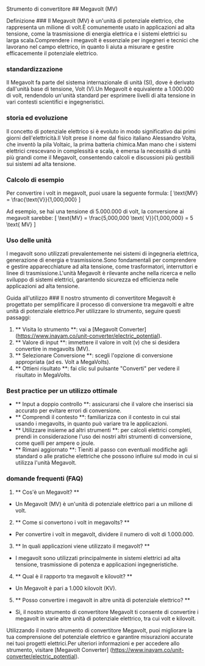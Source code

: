 Strumento di convertitore ## Megavolt (MV)

Definizione ###
Il Megavolt (MV) è un'unità di potenziale elettrico, che rappresenta un milione di volt.È comunemente usato in applicazioni ad alta tensione, come la trasmissione di energia elettrica e i sistemi elettrici su larga scala.Comprendere i megavolt è essenziale per ingegneri e tecnici che lavorano nel campo elettrico, in quanto li aiuta a misurare e gestire efficacemente il potenziale elettrico.

### standardizzazione
Il Megavolt fa parte del sistema internazionale di unità (SI), dove è derivato dall'unità base di tensione, Volt (V).Un Megavolt è equivalente a 1.000.000 di volt, rendendolo un'unità standard per esprimere livelli di alta tensione in vari contesti scientifici e ingegneristici.

### storia ed evoluzione
Il concetto di potenziale elettrico si è evoluto in modo significativo dai primi giorni dell'elettricità.Il Volt prese il nome dal fisico italiano Alessandro Volta, che inventò la pila Voltaic, la prima batteria chimica.Man mano che i sistemi elettrici crescevano in complessità e scala, è emersa la necessità di unità più grandi come il Megavolt, consentendo calcoli e discussioni più gestibili sui sistemi ad alta tensione.

### Calcolo di esempio
Per convertire i volt in megavolt, puoi usare la seguente formula:
\[ \text{MV} = \frac{\text{V}}{1,000,000} \]

Ad esempio, se hai una tensione di 5.000.000 di volt, la conversione ai megavolt sarebbe:
\[ \text{MV} = \frac{5,000,000 \text{ V}}{1,000,000} = 5 \text{ MV} \]

### Uso delle unità
I megavolt sono utilizzati prevalentemente nei sistemi di ingegneria elettrica, generazione di energia e trasmissione.Sono fondamentali per comprendere e gestire apparecchiature ad alta tensione, come trasformatori, interruttori e linee di trasmissione.L'unità Megavolt è rilevante anche nella ricerca e nello sviluppo di sistemi elettrici, garantendo sicurezza ed efficienza nelle applicazioni ad alta tensione.

Guida all'utilizzo ###
Il nostro strumento di convertitore Megavolt è progettato per semplificare il processo di conversione tra megavolti e altre unità di potenziale elettrico.Per utilizzare lo strumento, seguire questi passaggi:

1. ** Visita lo strumento **: vai a [Megavolt Converter] (https://www.inayam.co/unit-converter/electric_potential).
2. ** Valore di input **: immettere il valore in volt (v) che si desidera convertire in megavolts (MV).
3. ** Selezionare Conversione **: scegli l'opzione di conversione appropriata (ad es. Volt a MegaVolts).
4. ** Ottieni risultato **: fai clic sul pulsante "Converti" per vedere il risultato in MegaVolts.

### Best practice per un utilizzo ottimale
- ** Input a doppio controllo **: assicurarsi che il valore che inserisci sia accurato per evitare errori di conversione.
- ** Comprendi il contesto **: familiarizza con il contesto in cui stai usando i megavolts, in quanto può variare tra le applicazioni.
- ** Utilizzare insieme ad altri strumenti **: per calcoli elettrici completi, prendi in considerazione l'uso dei nostri altri strumenti di conversione, come quelli per ampere o joule.
- ** Rimani aggiornato **: Tieniti al passo con eventuali modifiche agli standard o alle pratiche elettriche che possono influire sul modo in cui si utilizza l'unità Megavolt.

### domande frequenti (FAQ)

1. ** Cos'è un Megavolt? **
- Un Megavolt (MV) è un'unità di potenziale elettrico pari a un milione di volt.

2. ** Come si convertono i volt in megavolts? **
- Per convertire i volt in megavolt, dividere il numero di volt di 1.000.000.

3. ** In quali applicazioni viene utilizzato il megavolt? **
- I megavolt sono utilizzati principalmente in sistemi elettrici ad alta tensione, trasmissione di potenza e applicazioni ingegneristiche.

4. ** Qual è il rapporto tra megavolt e kilovolt? **
- Un Megavolt è pari a 1.000 kilovolt (KV).

5. ** Posso convertire i megavolt in altre unità di potenziale elettrico? **
- Sì, il nostro strumento di convertitore Megavolt ti consente di convertire i megavolt in varie altre unità di potenziale elettrico, tra cui volt e kilovolt.

Utilizzando il nostro strumento di convertitore Megavolt, puoi migliorare la tua comprensione del potenziale elettrico e garantire misurazioni accurate nei tuoi progetti elettrici.Per ulteriori informazioni e per accedere allo strumento, visitare [Megavolt Converter] (https://www.inayam.co/unit-converter/electric_potential).
